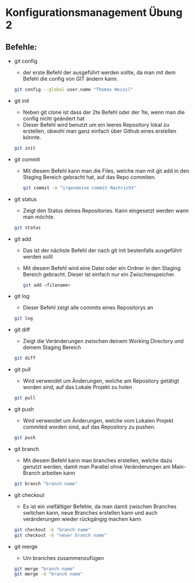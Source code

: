 # Konfigurationsmanagement Übung 2

## Befehle:

- git config
    - der erste Befehl der ausgeführt werden sollte, da man mit dem Befehl die config von GIT ändern kann.
    
    ```bash
    git config --global user.name "Thomas Weissl"
    ```
    
- git init
    - Neben git clone ist dass der 2te Befehl oder der 1te, wenn man die config nicht geändert hat
    - Dieser Befehl wird benutzt um ein leeres Repository lokal zu erstellen, obwohl man ganz einfach über Github eines erstellen könnte.
    
    ```bash
    git init
    ```
    
- git commit
    - Mit diesem Befehl kann man die Files, welche man mit git add in den Staging Bereich gebracht hat, auf das Repo commiten.
        
        ```bash
        git commit -m "irgendeine commit Nachricht"
        ```
        
- git status
    - Zeigt den Status deines Repositories. Kann eingesetzt werden wann man möchte.
    
    ```bash
    git status
    ```
    
- git add
    - Das ist der nächste Befehl der nach git init bestenfalls ausgeführt werden sollt
    - Mit diesem Befehl wird eine Datei oder ein Ordner in den Staging Bereich gebracht. Dieser ist einfach nur ein Zwischenspeicher.
        
        ```bash
        git add <filename>
        ```
        
- git log
    - Dieser Befehl zeigt alle commits eines Repositorys an
    
    ```bash
    git log
    ```
    
- git diff
    - Zeigt die Veränderungen zwischen deinem Working Directory und deinem Staging Bereich
    
    ```bash
    git diff
    ```
    
- git pull
    - Wird verwendet um Änderungen, welche am Repository getätigt worden sind, auf das Lokale Projekt zu holen
    
    ```bash
    git pull
    ```
    
- git push
    - Wird verwendet um Änderungen, welche vom Lokalen Projekt commited worden sind, auf das Repository zu pushen.
    
    ```bash
    git push
    ```
    
- git branch
    - Mit diesem Befehl kann man branches erstellen, welche dazu genutzt werden, damit man Parallel ohne Veränderungen am Main-Branch arbeiten kann
    
    ```bash
    git branch "branch name"
    ```
    
- git checkout
    - Es ist ein vielfältiger Befehle, da man damit zwischen Branches switchen kann, neue Branches erstellen kann und auch veränderungen wieder rückgängig machen kann
    
    ```bash
    git checkout -b "branch name"
    git checkout -b "neuer branch name"
    ```
    
- git merge
    - Um branches zusammenzufügen
    
    ```bash
    git merge "branch name"
    git merge -d "branch name"
    ```